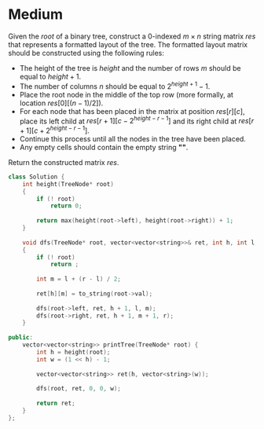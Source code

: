 # Medium

Given the $root$ of a binary tree, construct a 0-indexed $m \times n$ string matrix $res$ that represents a formatted layout of the tree. The formatted layout matrix should be constructed using the following rules:

- The height of the tree is $height$ and the number of rows $m$ should be equal to $height + 1$.
- The number of columns $n$ should be equal to $2^{height+1} - 1$.
- Place the root node in the middle of the top row (more formally, at location $res[0][(n-1)/2]$).
- For each node that has been placed in the matrix at position $res[r][c]$, place its left child at $res[r+1][c-2^{height-r-1}]$ and its right child at $res[r+1][c+2^{height-r-1}]$.
- Continue this process until all the nodes in the tree have been placed.
- Any empty cells should contain the empty string **""**.

Return the constructed matrix $res$.

```cpp
class Solution {
    int height(TreeNode* root)
    {
        if (! root)
            return 0;
        
        return max(height(root->left), height(root->right)) + 1;
    }
    
    void dfs(TreeNode* root, vector<vector<string>>& ret, int h, int l, int r)
    {
        if (! root)
            return ;
        
        int m = l + (r - l) / 2;
        
        ret[h][m] = to_string(root->val);
        
        dfs(root->left, ret, h + 1, l, m);
        dfs(root->right, ret, h + 1, m + 1, r);
    }
    
public:
    vector<vector<string>> printTree(TreeNode* root) {
        int h = height(root);
        int w = (1 << h) - 1;
        
        vector<vector<string>> ret(h, vector<string>(w));
        
        dfs(root, ret, 0, 0, w);
        
        return ret;
    }
};
```
